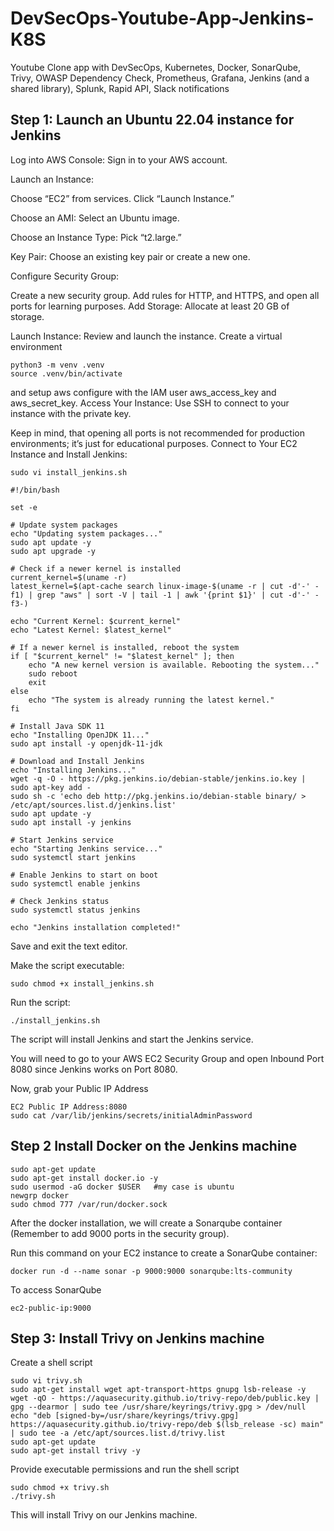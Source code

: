 # DevSecOps-Youtube-App-Jenkins-K8S
Youtube Clone app with DevSecOps, Kubernetes, Docker, SonarQube, Trivy, OWASP Dependency Check, Prometheus, Grafana, Jenkins (and a shared library), Splunk, Rapid API, Slack notifications

##  Step 1: Launch an Ubuntu 22.04 instance for Jenkins
Log into AWS Console: Sign in to your AWS account.

Launch an Instance:

Choose “EC2” from services. Click “Launch Instance.”

Choose an AMI: Select an Ubuntu image.

Choose an Instance Type: Pick “t2.large.”

Key Pair: Choose an existing key pair or create a new one.

Configure Security Group:

Create a new security group. Add rules for HTTP, and HTTPS, and open all ports for learning purposes. Add Storage: Allocate at least 20 GB of storage.

Launch Instance: Review and launch the instance.
Create a virtual environment
```
python3 -m venv .venv
source .venv/bin/activate
```
and setup aws configure with the IAM user aws_access_key and aws_secret_key.
Access Your Instance: Use SSH to connect to your instance with the private key.

Keep in mind, that opening all ports is not recommended for production environments; it’s just for educational purposes.
Connect to Your EC2 Instance and Install Jenkins:
```
sudo vi install_jenkins.sh
```
```
#!/bin/bash

set -e

# Update system packages
echo "Updating system packages..."
sudo apt update -y
sudo apt upgrade -y

# Check if a newer kernel is installed
current_kernel=$(uname -r)
latest_kernel=$(apt-cache search linux-image-$(uname -r | cut -d'-' -f1) | grep "aws" | sort -V | tail -1 | awk '{print $1}' | cut -d'-' -f3-)

echo "Current Kernel: $current_kernel"
echo "Latest Kernel: $latest_kernel"

# If a newer kernel is installed, reboot the system
if [ "$current_kernel" != "$latest_kernel" ]; then
    echo "A new kernel version is available. Rebooting the system..."
    sudo reboot
    exit
else
    echo "The system is already running the latest kernel."
fi

# Install Java SDK 11
echo "Installing OpenJDK 11..."
sudo apt install -y openjdk-11-jdk

# Download and Install Jenkins
echo "Installing Jenkins..."
wget -q -O - https://pkg.jenkins.io/debian-stable/jenkins.io.key | sudo apt-key add -
sudo sh -c 'echo deb http://pkg.jenkins.io/debian-stable binary/ > /etc/apt/sources.list.d/jenkins.list'
sudo apt update -y
sudo apt install -y jenkins

# Start Jenkins service
echo "Starting Jenkins service..."
sudo systemctl start jenkins

# Enable Jenkins to start on boot
sudo systemctl enable jenkins

# Check Jenkins status
sudo systemctl status jenkins

echo "Jenkins installation completed!"
```

Save and exit the text editor.

Make the script executable:
```
sudo chmod +x install_jenkins.sh
```
Run the script:
```
./install_jenkins.sh
```
The script will install Jenkins and start the Jenkins service.

You will need to go to your AWS EC2 Security Group and open Inbound Port 8080 since Jenkins works on Port 8080.

Now, grab your Public IP Address
```
EC2 Public IP Address:8080
sudo cat /var/lib/jenkins/secrets/initialAdminPassword
```
## Step 2 Install Docker on the Jenkins machine
```
sudo apt-get update
sudo apt-get install docker.io -y
sudo usermod -aG docker $USER   #my case is ubuntu
newgrp docker
sudo chmod 777 /var/run/docker.sock
```
After the docker installation, we will create a Sonarqube container (Remember to add 9000 ports in the security group).

Run this command on your EC2 instance to create a SonarQube container:


```
docker run -d --name sonar -p 9000:9000 sonarqube:lts-community
```
To access SonarQube
```
ec2-public-ip:9000
```
## Step 3: Install Trivy on Jenkins machine
Create a shell script
```
sudo vi trivy.sh
sudo apt-get install wget apt-transport-https gnupg lsb-release -y
wget -qO - https://aquasecurity.github.io/trivy-repo/deb/public.key | gpg --dearmor | sudo tee /usr/share/keyrings/trivy.gpg > /dev/null
echo "deb [signed-by=/usr/share/keyrings/trivy.gpg] https://aquasecurity.github.io/trivy-repo/deb $(lsb_release -sc) main" | sudo tee -a /etc/apt/sources.list.d/trivy.list
sudo apt-get update
sudo apt-get install trivy -y
```
Provide executable permissions and run the shell script

```
sudo chmod +x trivy.sh
./trivy.sh
```
This will install Trivy on our Jenkins machine.

